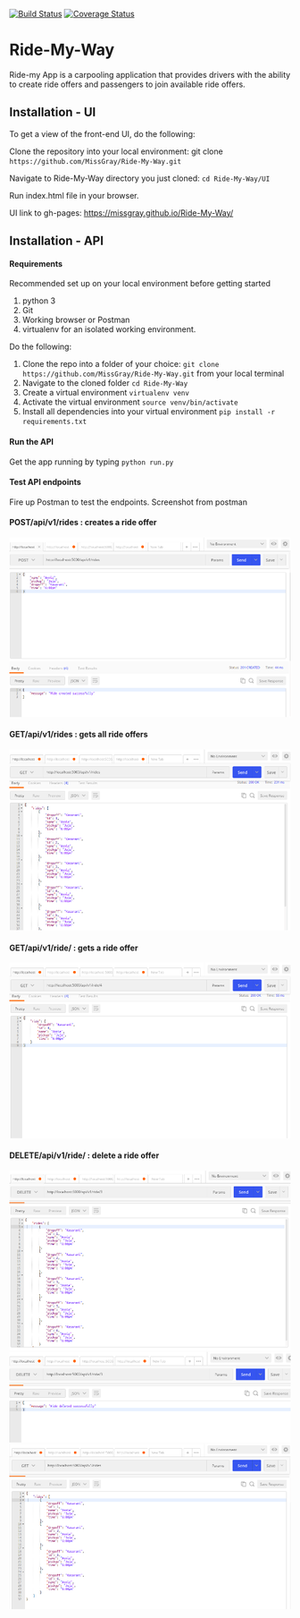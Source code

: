 [![Build Status](https://travis-ci.org/MissGray/Ride-My-Way.svg?branch=develop)](https://travis-ci.org/MissGray/Ride-My-Way)
[![Coverage Status](https://coveralls.io/repos/github/MissGray/Ride-My-Way/badge.svg?branch=develop)](https://coveralls.io/github/MissGray/Ride-My-Way?branch=develop)


# Ride-My-Way

Ride-my App is a carpooling application that provides drivers with the ability to create ride offers
and passengers to join available ride offers.

## Installation - UI

To get a view of the front-end UI, do the following: 

Clone the repository into your local environment:   git clone ` https://github.com/MissGray/Ride-My-Way.git `

Navigate to Ride-My-Way directory you just cloned:  `cd Ride-My-Way/UI` 

Run index.html file in your browser. 

UI link to gh-pages:
https://missgray.github.io/Ride-My-Way/


## Installation - API 

#### Requirements
Recommended set up on your local environment before getting started

1. python 3
2. Git
3. Working browser or Postman
4. virtualenv for an isolated working environment. 

Do the following:

1. Clone the repo into a folder of your choice: `git clone https://github.com/MissGray/Ride-My-Way.git` from your local terminal
2. Navigate to the cloned folder `cd Ride-My-Way`
3. Create a virtual environment `virtualenv venv`
4. Activate the virtual environment  `source venv/bin/activate`
5. Install all dependencies into your virtual environment `pip install -r requirements.txt `

#### Run the API
Get the app running by typing `python run.py`

#### Test API endpoints
Fire up Postman to test the endpoints. 
Screenshot from postman
#### POST/api/v1/rides : creates a ride offer
![Alt postman](/screenshots/createride.png)

#### GET/api/v1/rides : gets all ride offers
![Alt postman](/screenshots/getrides.png)

#### GET/api/v1/ride/<ride-id> : gets a ride offer
![Alt postman](/screenshots/getride.png)

#### DELETE/api/v1/ride/<ride-id> : delete a ride offer

![Alt postman](/screenshots/del1.png)
![Alt postman](/screenshots/del2.png)
![Alt postman](/screenshots/deleted.png)



